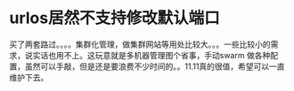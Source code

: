 # urlos居然不支持修改默认端口


买了两套路过。。。。集群化管理，做集群网站等用处比较大。。。一些比较小的需求，说实话也用不上。这玩意就是多机器管理图个省事，手动swarm 做各种配置，虽然可以手敲，但是还是要浪费不少时间的。。11.11真的很值，希望可以一直维护下去。
